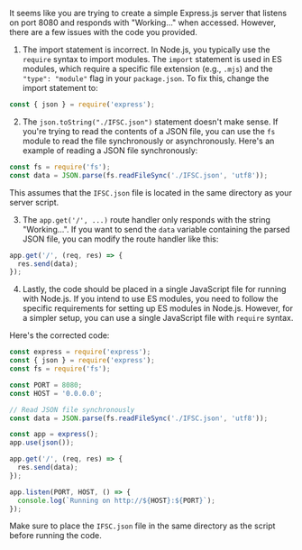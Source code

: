 It seems like you are trying to create a simple Express.js server that listens on port 8080 and responds with "Working..." when accessed. However, there are a few issues with the code you provided.

1. The import statement is incorrect. In Node.js, you typically use the `require` syntax to import modules. The `import` statement is used in ES modules, which require a specific file extension (e.g., `.mjs`) and the `"type": "module"` flag in your `package.json`. To fix this, change the import statement to:

```javascript
const { json } = require('express');
```

2. The `json.toString("./IFSC.json")` statement doesn't make sense. If you're trying to read the contents of a JSON file, you can use the `fs` module to read the file synchronously or asynchronously. Here's an example of reading a JSON file synchronously:

```javascript
const fs = require('fs');
const data = JSON.parse(fs.readFileSync('./IFSC.json', 'utf8'));
```

This assumes that the `IFSC.json` file is located in the same directory as your server script.

3. The `app.get('/', ...)` route handler only responds with the string "Working...". If you want to send the `data` variable containing the parsed JSON file, you can modify the route handler like this:

```javascript
app.get('/', (req, res) => {
  res.send(data);
});
```

4. Lastly, the code should be placed in a single JavaScript file for running with Node.js. If you intend to use ES modules, you need to follow the specific requirements for setting up ES modules in Node.js. However, for a simpler setup, you can use a single JavaScript file with `require` syntax.

Here's the corrected code:

```javascript
const express = require('express');
const { json } = require('express');
const fs = require('fs');

const PORT = 8080;
const HOST = '0.0.0.0';

// Read JSON file synchronously
const data = JSON.parse(fs.readFileSync('./IFSC.json', 'utf8'));

const app = express();
app.use(json());

app.get('/', (req, res) => {
  res.send(data);
});

app.listen(PORT, HOST, () => {
  console.log(`Running on http://${HOST}:${PORT}`);
});
```

Make sure to place the `IFSC.json` file in the same directory as the script before running the code.
